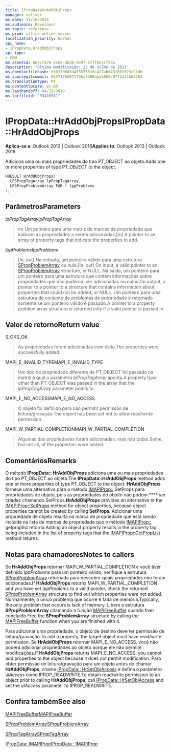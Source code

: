 ```yaml
---
title: IPropDataHrAddObjProps
manager: soliver
ms.date: 11/16/2014
ms.audience: Developer
ms.topic: reference
ms.prod: office-online-server
localization_priority: Normal
api_name:
- IPropData.HrAddObjProps
api_type:
- COM
ms.assetid: 683cf476-3c02-4b3b-939f-6fff6611f9aa
description: 'Última modificação: 23 de julho de 2011'
ms.openlocfilehash: df63f08d3d453575816c4f7ab043f802023e21d0
ms.sourcegitcommit: 8657170d071f9bcf680aba50b9c07f2a4fb82283
ms.translationtype: MT
ms.contentlocale: pt-BR
ms.lasthandoff: 04/28/2019
ms.locfileid: "33416381"
---
```

# <a name="ipropdatahraddobjprops"></a><span data-ttu-id="d9bd1-103">IPropData::HrAddObjProps</span><span class="sxs-lookup"><span data-stu-id="d9bd1-103">IPropData::HrAddObjProps</span></span>

  
  
<span data-ttu-id="d9bd1-104">**Aplica-se a**: Outlook 2013 | Outlook 2016</span><span class="sxs-lookup"><span data-stu-id="d9bd1-104">**Applies to**: Outlook 2013 | Outlook 2016</span></span> 
  
<span data-ttu-id="d9bd1-105">Adiciona uma ou mais propriedades do tipo PT_OBJECT ao objeto.</span><span class="sxs-lookup"><span data-stu-id="d9bd1-105">Adds one or more properties of type PT_OBJECT to the object.</span></span>
  
```cpp
HRESULT HrAddObjProps(
  LPSPropTagArray lpPropTagArray,
  LPSPropProblemArray FAR * lppProblems
);
```

## <a name="parameters"></a><span data-ttu-id="d9bd1-106">Parâmetros</span><span class="sxs-lookup"><span data-stu-id="d9bd1-106">Parameters</span></span>

 <span data-ttu-id="d9bd1-107">_lpPropTagArray_</span><span class="sxs-lookup"><span data-stu-id="d9bd1-107">_lpPropTagArray_</span></span>
  
> <span data-ttu-id="d9bd1-108">no Um ponteiro para uma matriz de marcas de propriedade que indicam as propriedades a serem adicionadas.</span><span class="sxs-lookup"><span data-stu-id="d9bd1-108">[in] A pointer to an array of property tags that indicate the properties to add.</span></span>
    
 <span data-ttu-id="d9bd1-109">_lppProblems_</span><span class="sxs-lookup"><span data-stu-id="d9bd1-109">_lppProblems_</span></span>
  
> <span data-ttu-id="d9bd1-110">[in, out] Na entrada, um ponteiro válido para uma estrutura [SPropProblemArray](spropproblemarray.md) ou nulo.</span><span class="sxs-lookup"><span data-stu-id="d9bd1-110">[in, out] On input, a valid pointer to an [SPropProblemArray](spropproblemarray.md) structure, or NULL.</span></span> <span data-ttu-id="d9bd1-111">Na saída, um ponteiro para um ponteiro para uma estrutura que contém informações sobre propriedades que não puderam ser adicionadas ou nulos.</span><span class="sxs-lookup"><span data-stu-id="d9bd1-111">On output, a pointer to a pointer to a structure that contains information about properties that could not be added, or NULL.</span></span> <span data-ttu-id="d9bd1-112">Um ponteiro para uma estrutura de conjunto de problemas de propriedade é retornado somente se um ponteiro válido é passado.</span><span class="sxs-lookup"><span data-stu-id="d9bd1-112">A pointer to a property problem array structure is returned only if a valid pointer is passed in.</span></span> 
    
## <a name="return-value"></a><span data-ttu-id="d9bd1-113">Valor de retorno</span><span class="sxs-lookup"><span data-stu-id="d9bd1-113">Return value</span></span>

<span data-ttu-id="d9bd1-114">S_OK</span><span class="sxs-lookup"><span data-stu-id="d9bd1-114">S_OK</span></span> 
  
> <span data-ttu-id="d9bd1-115">As propriedades foram adicionadas com êxito.</span><span class="sxs-lookup"><span data-stu-id="d9bd1-115">The properties were successfully added.</span></span>
    
<span data-ttu-id="d9bd1-116">MAPI_E_INVALID_TYPE</span><span class="sxs-lookup"><span data-stu-id="d9bd1-116">MAPI_E_INVALID_TYPE</span></span> 
  
> <span data-ttu-id="d9bd1-117">Um tipo de propriedade diferente de PT_OBJECT foi passado na matriz à qual o parâmetro _lpPropTagArray_ aponta.</span><span class="sxs-lookup"><span data-stu-id="d9bd1-117">A property type other than PT_OBJECT was passed in the array that the  _lpPropTagArray_ parameter points to.</span></span> 
    
<span data-ttu-id="d9bd1-118">MAPI_E_NO_ACCESS</span><span class="sxs-lookup"><span data-stu-id="d9bd1-118">MAPI_E_NO_ACCESS</span></span> 
  
> <span data-ttu-id="d9bd1-119">O objeto foi definido para não permitir permissão de leitura/gravação.</span><span class="sxs-lookup"><span data-stu-id="d9bd1-119">The object has been set not to allow read/write permission.</span></span>
    
<span data-ttu-id="d9bd1-120">MAPI_W_PARTIAL_COMPLETION</span><span class="sxs-lookup"><span data-stu-id="d9bd1-120">MAPI_W_PARTIAL_COMPLETION</span></span> 
  
> <span data-ttu-id="d9bd1-121">Algumas das propriedades foram adicionadas, mas não todas.</span><span class="sxs-lookup"><span data-stu-id="d9bd1-121">Some, but not all, of the properties were added.</span></span>
    
## <a name="remarks"></a><span data-ttu-id="d9bd1-122">Comentários</span><span class="sxs-lookup"><span data-stu-id="d9bd1-122">Remarks</span></span>

<span data-ttu-id="d9bd1-123">O método **IPropData:: HrAddObjProps** adiciona uma ou mais propriedades do tipo PT_OBJECT ao objeto.</span><span class="sxs-lookup"><span data-stu-id="d9bd1-123">The **IPropData::HrAddObjProps** method adds one or more properties of type PT_OBJECT to the object.</span></span> <span data-ttu-id="d9bd1-124">**HrAddObjProps** fornece uma alternativa para o método [IMAPIProp::](imapiprop-setprops.md) SetProps para propriedades de objeto, pois as propriedades do objeto não podem \*\*\*\* ser criadas chamando SetProps.</span><span class="sxs-lookup"><span data-stu-id="d9bd1-124">**HrAddObjProps** provides an alternative to the [IMAPIProp::SetProps](imapiprop-setprops.md) method for object properties, because object properties cannot be created by calling **SetProps**.</span></span> <span data-ttu-id="d9bd1-125">Adicionar uma propriedade de objeto resulta na marca de propriedade que está sendo incluída na lista de marcas de propriedade que o método [IMAPIProp::](imapiprop-getproplist.md) getproplist retorna.</span><span class="sxs-lookup"><span data-stu-id="d9bd1-125">Adding an object property results in the property tag being included in the list of property tags that the [IMAPIProp::GetPropList](imapiprop-getproplist.md) method returns.</span></span> 
  
## <a name="notes-to-callers"></a><span data-ttu-id="d9bd1-126">Notas para chamadores</span><span class="sxs-lookup"><span data-stu-id="d9bd1-126">Notes to callers</span></span>

<span data-ttu-id="d9bd1-127">Se **HrAddObjProps** retornar MAPI_W_PARTIAL_COMPLETION e você tiver definido _lppProblems_ para um ponteiro válido, verifique a estrutura [SPropProblemArray](spropproblemarray.md) retornada para descobrir quais propriedades não foram adicionadas.</span><span class="sxs-lookup"><span data-stu-id="d9bd1-127">If **HrAddObjProps** returns MAPI_W_PARTIAL_COMPLETION and you have set  _lppProblems_ to a valid pointer, check the returned [SPropProblemArray](spropproblemarray.md) structure to find out which properties were not added.</span></span> <span data-ttu-id="d9bd1-128">Normalmente, o único problema que ocorre é falta de memória.</span><span class="sxs-lookup"><span data-stu-id="d9bd1-128">Typically, the only problem that occurs is lack of memory.</span></span> <span data-ttu-id="d9bd1-129">Libere a estrutura **SPropProblemArray** chamando a função [MAPIFreeBuffer](mapifreebuffer.md) quando tiver concluído.</span><span class="sxs-lookup"><span data-stu-id="d9bd1-129">Free the **SPropProblemArray** structure by calling the [MAPIFreeBuffer](mapifreebuffer.md) function when you are finished with it.</span></span> 
  
<span data-ttu-id="d9bd1-130">Para adicionar uma propriedade, o objeto de destino deve ter permissão de leitura/gravação.</span><span class="sxs-lookup"><span data-stu-id="d9bd1-130">To add a property, the target object must have read/write permission.</span></span> <span data-ttu-id="d9bd1-131">Se **HrAddObjProps** retornar MAPI_E_NO_ACCESS, você não poderá adicionar propriedades ao objeto porque ele não permite modificações.</span><span class="sxs-lookup"><span data-stu-id="d9bd1-131">If **HrAddObjProps** returns MAPI_E_NO_ACCESS, you cannot add properties to the object because it does not permit modification.</span></span> <span data-ttu-id="d9bd1-132">Para obter permissão de leitura/gravação para um objeto antes de chamar **HrAddObjProps**, chame [IPropData:: HrSetObjAccess](ipropdata-hrsetobjaccess.md) e defina o parâmetro _ulAccess_ como IPROP_READWRITE.</span><span class="sxs-lookup"><span data-stu-id="d9bd1-132">To obtain read/write permission to an object prior to calling **HrAddObjProps**, call [IPropData::HrSetObjAccess](ipropdata-hrsetobjaccess.md) and set the  _ulAccess_ parameter to IPROP_READWRITE.</span></span> 
  
## <a name="see-also"></a><span data-ttu-id="d9bd1-133">Confira também</span><span class="sxs-lookup"><span data-stu-id="d9bd1-133">See also</span></span>



[<span data-ttu-id="d9bd1-134">MAPIFreeBuffer</span><span class="sxs-lookup"><span data-stu-id="d9bd1-134">MAPIFreeBuffer</span></span>](mapifreebuffer.md)
  
[<span data-ttu-id="d9bd1-135">SPropProblemArray</span><span class="sxs-lookup"><span data-stu-id="d9bd1-135">SPropProblemArray</span></span>](spropproblemarray.md)
  
[<span data-ttu-id="d9bd1-136">SPropTagArray</span><span class="sxs-lookup"><span data-stu-id="d9bd1-136">SPropTagArray</span></span>](sproptagarray.md)
  
[<span data-ttu-id="d9bd1-137">IPropData: IMAPIProp</span><span class="sxs-lookup"><span data-stu-id="d9bd1-137">IPropData : IMAPIProp</span></span>](ipropdataimapiprop.md)

